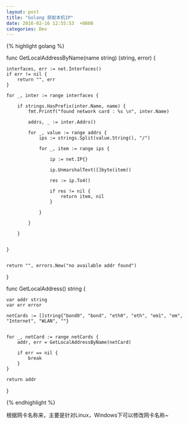 ```yaml
---
layout: post
title: "Golang 获取本机IP"
date: 2016-02-16 12:55:53  +0800
categories: Dev
---
```


{% highlight golang %}

func GetLocalAddressByName(name string) (string, error) {

	interfaces, err := net.Interfaces()
	if err != nil {
		return "", err
	}

	for _, inter := range interfaces {

		if strings.HasPrefix(inter.Name, name) {
			fmt.Printf("found network card : %s \n", inter.Name)

			addrs, _ := inter.Addrs()

			for _, value := range addrs {
				ips := strings.Split(value.String(), "/")

				for _, item := range ips {

					ip := net.IP{}

					ip.UnmarshalText([]byte(item))

					res := ip.To4()

					if res != nil {
						return item, nil
					}

				}

			}

		}


	}


	return "", errors.New("no available addr found")

}



func GetLocalAddress() string {

	var addr string
	var err error

	netCards := []string{"bond0", "bond", "eth0", "eth", "em1", "em", "Internet", "WLAN", ""}


	for _, netCard := range netCards {
		addr, err = GetLocalAddressByName(netCard)

		if err == nil {
			break
		}
	}

	return addr

}
 
{% endhighlight %}


根据网卡名称来，主要是针对Linux，Windows下可以修改网卡名称~
